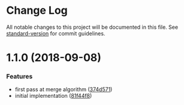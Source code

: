 # Change Log

All notable changes to this project will be documented in this file. See [standard-version](https://github.com/conventional-changelog/standard-version) for commit guidelines.

<a name="1.1.0"></a>
# 1.1.0 (2018-09-08)


### Features

* first pass at merge algorithm ([374d571](https://github.com/bcoe/v8-coverage-merge/commit/374d571))
* initial implementation ([81f44f8](https://github.com/bcoe/v8-coverage-merge/commit/81f44f8))
